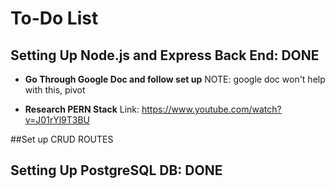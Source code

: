 # To-Do List

## Setting Up Node.js and Express Back End: DONE

- **Go Through Google Doc and follow set up**
  NOTE: google doc won't help with this, pivot

- **Research PERN Stack**
  Link: https://www.youtube.com/watch?v=J01rYl9T3BU

##Set up CRUD ROUTES

## Setting Up PostgreSQL DB: DONE
